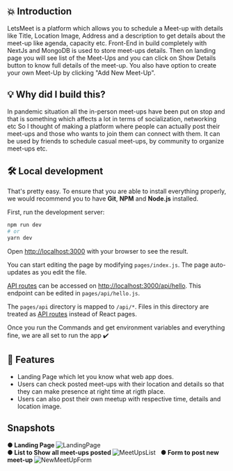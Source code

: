 ## 💥 Introduction
LetsMeet is a platform which allows you to schedule a Meet-up with details like Title, Location Image, Address and a description to get details about the meet-up like agenda, capacity etc. Front-End in build completely with NextJs and MongoDB is used to store meet-ups details. Then on landing page you will see list of the Meet-Ups and you can click on Show Details button to know full details of the meet-up. You also have option to create your own Meet-Up by clicking "Add New Meet-Up". 

## 💡 Why did I build this?
In pandemic situation all the in-person meet-ups have been put on stop and that is something which affects a lot in terms of socialization, networking etc So I thought of making a platform where people can actually post their meet-ups and those who wants to join them can connect with them. It can be used by friends to schedule casual meet-ups, by community to organize meet-ups etc.

## 🛠️ Local development

That's pretty easy. To ensure that you are able to install everything properly, we would recommend you to have <b>Git</b>, <b>NPM</b> and <b>Node.js</b> installed.

First, run the development server:

```bash
npm run dev
# or
yarn dev
```

Open [http://localhost:3000](http://localhost:3000) with your browser to see the result.

You can start editing the page by modifying `pages/index.js`. The page auto-updates as you edit the file.

[API routes](https://nextjs.org/docs/api-routes/introduction) can be accessed on [http://localhost:3000/api/hello](http://localhost:3000/api/hello). This endpoint can be edited in `pages/api/hello.js`.

The `pages/api` directory is mapped to `/api/*`. Files in this directory are treated as [API routes](https://nextjs.org/docs/api-routes/introduction) instead of React pages.

Once you run the Commands and get environment variables and everything fine, we are all set to run the app ✔️

## 🥁 Features

- Landing Page which let you know what web app does.
- Users can check posted meet-ups with their location and details so that they can make presence at right time at rigth place.
- Users can also post their own meetup with respective time, details and location image.

## Snapshots
●<b> Landing Page </b>
![LandingPage](https://user-images.githubusercontent.com/85284840/207690406-f7a5d339-b936-41b5-a39d-e962fe36b41e.png)
<br/>
●<b> List to Show all meet-ups posted </b>
![MeetUpsList](https://user-images.githubusercontent.com/85284840/207690632-ca218439-cab7-4219-ae06-918ae9b0f7e5.png)
&nbsp;
●<b> Form to post new meet-up </b>
![NewMeetUpForm](https://user-images.githubusercontent.com/85284840/207690922-fb1f52ed-2c53-451a-9d34-410bc18c80e1.png)



